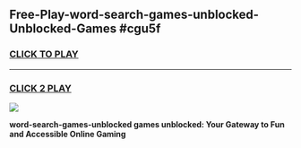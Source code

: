 
## Free-Play-word-search-games-unblocked-Unblocked-Games #cgu5f
<h3>
<a href="https://news.freeplayer.one?title=word-search-games-unblocked&ref=8M">CLICK TO PLAY</a></h3>
<hr>

<h3>
<a href="https://news.freeplayer.one?title=word-search-games-unblocked&ref=8M">CLICK 2 PLAY</a>
  
</h3>

<a href="https://news.freeplayer.one?title=word-search-games-unblocked&ref=8M"><img src="https://clearcache.store/games.png"></a>


**word-search-games-unblocked games unblocked: Your Gateway to Fun and Accessible Online Gaming**
